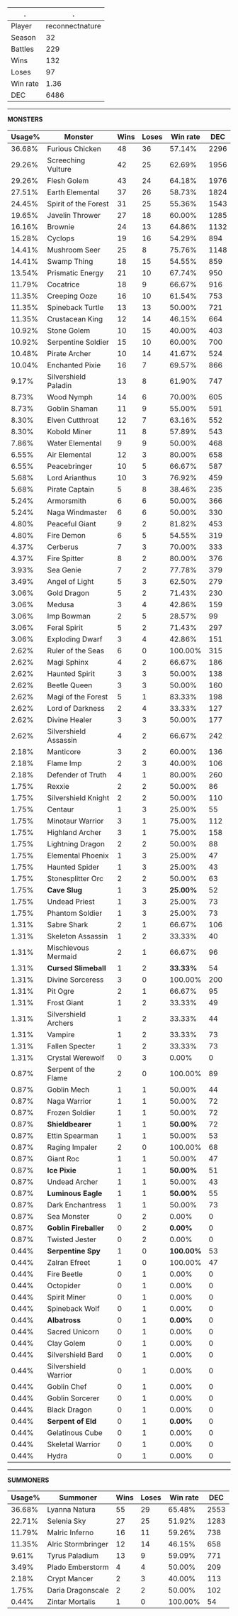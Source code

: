 .|.
|-|-
Player|reconnectnature
Season|32
Battles|229
Wins|132
Loses|97
Win rate|1.36
DEC|6486

---
**MONSTERS**

Usage%|Monster|Wins|Loses|Win rate|DEC|
-|-|-|-|-|-|
36.68%|Furious Chicken|48|36|57.14%|2296|
29.26%|Screeching Vulture|42|25|62.69%|1956|
29.26%|Flesh Golem|43|24|64.18%|1976|
27.51%|Earth Elemental|37|26|58.73%|1824|
24.45%|Spirit of the Forest|31|25|55.36%|1543|
19.65%|Javelin Thrower|27|18|60.00%|1285|
16.16%|Brownie|24|13|64.86%|1132|
15.28%|Cyclops|19|16|54.29%|894|
14.41%|Mushroom Seer|25|8|75.76%|1148|
14.41%|Swamp Thing|18|15|54.55%|859|
13.54%|Prismatic Energy|21|10|67.74%|950|
11.79%|Cocatrice|18|9|66.67%|916|
11.35%|Creeping Ooze|16|10|61.54%|753|
11.35%|Spineback Turtle|13|13|50.00%|721|
11.35%|Crustacean King|12|14|46.15%|664|
10.92%|Stone Golem|10|15|40.00%|403|
10.92%|Serpentine Soldier|15|10|60.00%|700|
10.48%|Pirate Archer|10|14|41.67%|524|
10.04%|Enchanted Pixie|16|7|69.57%|866|
9.17%|Silvershield Paladin|13|8|61.90%|747|
8.73%|Wood Nymph|14|6|70.00%|605|
8.73%|Goblin Shaman|11|9|55.00%|591|
8.30%|Elven Cutthroat|12|7|63.16%|552|
8.30%|Kobold Miner|11|8|57.89%|543|
7.86%|Water Elemental|9|9|50.00%|468|
6.55%|Air Elemental|12|3|80.00%|658|
6.55%|Peacebringer|10|5|66.67%|587|
5.68%|Lord Arianthus|10|3|76.92%|459|
5.68%|Pirate Captain|5|8|38.46%|235|
5.24%|Armorsmith|6|6|50.00%|366|
5.24%|Naga Windmaster|6|6|50.00%|330|
4.80%|Peaceful Giant|9|2|81.82%|453|
4.80%|Fire Demon|6|5|54.55%|319|
4.37%|Cerberus|7|3|70.00%|333|
4.37%|Fire Spitter|8|2|80.00%|376|
3.93%|Sea Genie|7|2|77.78%|379|
3.49%|Angel of Light|5|3|62.50%|279|
3.06%|Gold Dragon|5|2|71.43%|230|
3.06%|Medusa|3|4|42.86%|159|
3.06%|Imp Bowman|2|5|28.57%|99|
3.06%|Feral Spirit|5|2|71.43%|297|
3.06%|Exploding Dwarf|3|4|42.86%|151|
2.62%|Ruler of the Seas|6|0|100.00%|315|
2.62%|Magi Sphinx|4|2|66.67%|186|
2.62%|Haunted Spirit|3|3|50.00%|138|
2.62%|Beetle Queen|3|3|50.00%|160|
2.62%|Magi of the Forest|5|1|83.33%|198|
2.62%|Lord of Darkness|2|4|33.33%|127|
2.62%|Divine Healer|3|3|50.00%|177|
2.62%|Silvershield Assassin|4|2|66.67%|242|
2.18%|Manticore|3|2|60.00%|136|
2.18%|Flame Imp|2|3|40.00%|106|
2.18%|Defender of Truth|4|1|80.00%|260|
1.75%|Rexxie|2|2|50.00%|86|
1.75%|Silvershield Knight|2|2|50.00%|110|
1.75%|Centaur|1|3|25.00%|55|
1.75%|Minotaur Warrior|3|1|75.00%|112|
1.75%|Highland Archer|3|1|75.00%|158|
1.75%|Lightning Dragon|2|2|50.00%|88|
1.75%|Elemental Phoenix|1|3|25.00%|47|
1.75%|Haunted Spider|1|3|25.00%|43|
1.75%|Stonesplitter Orc|2|2|50.00%|63|
1.75%|**Cave Slug**|1|3|**25.00%**|52|
1.75%|Undead Priest|1|3|25.00%|73|
1.75%|Phantom Soldier|1|3|25.00%|73|
1.31%|Sabre Shark|2|1|66.67%|106|
1.31%|Skeleton Assassin|1|2|33.33%|40|
1.31%|Mischievous Mermaid|2|1|66.67%|96|
1.31%|**Cursed Slimeball**|1|2|**33.33%**|54|
1.31%|Divine Sorceress|3|0|100.00%|200|
1.31%|Pit Ogre|2|1|66.67%|95|
1.31%|Frost Giant|1|2|33.33%|49|
1.31%|Silvershield Archers|1|2|33.33%|44|
1.31%|Vampire|1|2|33.33%|73|
1.31%|Fallen Specter|1|2|33.33%|73|
1.31%|Crystal Werewolf|0|3|0.00%|0|
0.87%|Serpent of the Flame|2|0|100.00%|89|
0.87%|Goblin Mech|1|1|50.00%|44|
0.87%|Naga Warrior|1|1|50.00%|72|
0.87%|Frozen Soldier|1|1|50.00%|72|
0.87%|**Shieldbearer**|1|1|**50.00%**|72|
0.87%|Ettin Spearman|1|1|50.00%|53|
0.87%|Raging Impaler|2|0|100.00%|68|
0.87%|Giant Roc|1|1|50.00%|47|
0.87%|**Ice Pixie**|1|1|**50.00%**|51|
0.87%|Undead Archer|1|1|50.00%|43|
0.87%|**Luminous Eagle**|1|1|**50.00%**|55|
0.87%|Dark Enchantress|1|1|50.00%|73|
0.87%|Sea Monster|0|2|0.00%|0|
0.87%|**Goblin Fireballer**|0|2|**0.00%**|0|
0.87%|Twisted Jester|0|2|0.00%|0|
0.44%|**Serpentine Spy**|1|0|**100.00%**|53|
0.44%|Zalran Efreet|1|0|100.00%|47|
0.44%|Fire Beetle|0|1|0.00%|0|
0.44%|Octopider|0|1|0.00%|0|
0.44%|Spirit Miner|0|1|0.00%|0|
0.44%|Spineback Wolf|0|1|0.00%|0|
0.44%|**Albatross**|0|1|**0.00%**|0|
0.44%|Sacred Unicorn|0|1|0.00%|0|
0.44%|Clay Golem|0|1|0.00%|0|
0.44%|Silvershield Bard|0|1|0.00%|0|
0.44%|Silvershield Warrior|0|1|0.00%|0|
0.44%|Goblin Chef|0|1|0.00%|0|
0.44%|Goblin Sorcerer|0|1|0.00%|0|
0.44%|Black Dragon|0|1|0.00%|0|
0.44%|**Serpent of Eld**|0|1|**0.00%**|0|
0.44%|Gelatinous Cube|0|1|0.00%|0|
0.44%|Skeletal Warrior|0|1|0.00%|0|
0.44%|Hydra|0|1|0.00%|0|

---
**SUMMONERS**

Usage%|Summoner|Wins|Loses|Win rate|DEC|
-|-|-|-|-|-|
36.68%|Lyanna Natura|55|29|65.48%|2553|
22.71%|Selenia Sky|27|25|51.92%|1283|
11.79%|Malric Inferno|16|11|59.26%|738|
11.35%|Alric Stormbringer|12|14|46.15%|658|
9.61%|Tyrus Paladium|13|9|59.09%|771|
3.49%|Plado Emberstorm|4|4|50.00%|209|
2.18%|Crypt Mancer|2|3|40.00%|113|
1.75%|Daria Dragonscale|2|2|50.00%|102|
0.44%|Zintar Mortalis|1|0|100.00%|54|
